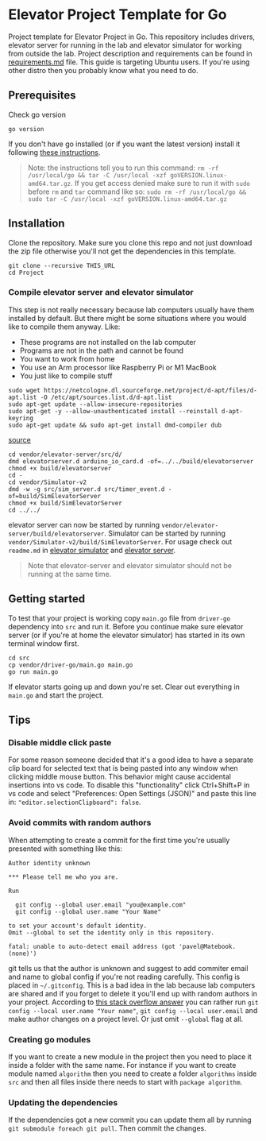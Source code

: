 # Elevator Project Template for Go
Project template for Elevator Project in Go. This repository includes drivers, elevator server for running in the lab and elevator simulator for working from outside the lab. Project description and requirements can be found in [requirements.md](requirements.md) file. This guide is targeting Ubuntu users. If you're using other distro then you probably know what you need to do.

## Prerequisites
Check go version
```
go version
```
If you don't have go installed (or if you want the latest version) install it following [these instructions](https://go.dev/doc/install).
> Note: the instructions tell you to run this command: `rm -rf /usr/local/go && tar -C /usr/local -xzf goVERSION.linux-amd64.tar.gz`. If you get access denied make sure to run it with `sudo` before `rm` and `tar` command like so: `sudo rm -rf /usr/local/go && sudo tar -C /usr/local -xzf goVERSION.linux-amd64.tar.gz`

## Installation

Clone the repository. Make sure you clone this repo and not just download the zip file otherwise you'll not get the dependencies in this template.
```
git clone --recursive THIS_URL
cd Project
```

### Compile elevator server and elevator simulator
This step is not really necessary because lab computers usually have them installed by default. But there might be some situations where you would like to compile them anyway. Like:
- These programs are not installed on the lab computer
- Programs are not in the path and cannot be found
- You want to work from home
- You use an Arm processor like Raspberry Pi or M1 MacBook
- You just like to compile stuff

```
sudo wget https://netcologne.dl.sourceforge.net/project/d-apt/files/d-apt.list -O /etc/apt/sources.list.d/d-apt.list
sudo apt-get update --allow-insecure-repositories
sudo apt-get -y --allow-unauthenticated install --reinstall d-apt-keyring
sudo apt-get update && sudo apt-get install dmd-compiler dub
```
[source](https://dlang.org/download.html)

```
cd vendor/elevator-server/src/d/
dmd elevatorserver.d arduino_io_card.d -of=../../build/elevatorserver
chmod +x build/elevatorserver
cd -
cd vendor/Simulator-v2
dmd -w -g src/sim_server.d src/timer_event.d -of=build/SimElevatorServer
chmod +x build/SimElevatorServer
cd ../../
```

elevator server can now be started by running `vendor/elevator-server/build/elevatorserver`. Simulator can be started by running `vendor/Simulator-v2/build/SimElevatorServer`.
For usage check out `readme.md` in [elevator simulator](vendor/Simulator-v2/README.md) and [elevator server](vendor/elevator-server/README.md).

> Note that elevator-server and elevator simulator should not be running at the same time.

## Getting started

To test that your project is working copy `main.go` file from `driver-go` dependency into `src` and run it. Before you continue make sure elevator server (or if you're at home the elevator simulator) has started in its own terminal window first.
```
cd src
cp vendor/driver-go/main.go main.go
go run main.go
```
If elevator starts going up and down you're set. Clear out everything in `main.go` and start the project.

## Tips

### Disable middle click paste
For some reason someone decided that it's a good idea to have a separate clip board for selected text that is being pasted into any window when clicking middle mouse button. This behavior might cause accidental insertions into vs code. To disable this "functionality" click Ctrl+Shift+P in vs code and select "Preferences: Open Settings (JSON)" and paste this line in: `"editor.selectionClipboard": false`.

### Avoid commits with random authors

When attempting to create a commit for the first time you're usually presented with something like this:
```
Author identity unknown

*** Please tell me who you are.

Run

  git config --global user.email "you@example.com"
  git config --global user.name "Your Name"

to set your account's default identity.
Omit --global to set the identity only in this repository.

fatal: unable to auto-detect email address (got 'pavel@Matebook.(none)')
```
git tells us that the author is unknown and suggest to add commiter email and name to global config if you're not reading carefully. This config is placed in `~/.gitconfig`. This is a bad idea in the lab because lab computers are shared and if you forget to delete it you'll end up with random authors in your project. According to [this stack overflow answer](https://stackoverflow.com/a/53013818/9590993) you can rather run `git config --local user.name "Your name"`, `git config --local user.email` and make author changes on a project level. Or just omit `--global` flag at all.

### Creating go modules
If you want to create a new module in the project then you need to place it inside a folder with the same name. For instance if you want to create module named `algorithm` then you need to create a folder `algorithms` inside `src` and then all files inside there needs to start with `package algorithm`.

### Updating the dependencies
If the dependencies got a new commit you can update them all by running `git submodule foreach git pull`. Then commit the changes.